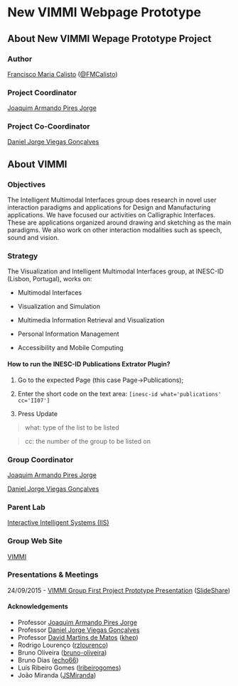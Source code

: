 # New VIMMI Webpage Prototype

## About New VIMMI Wepage Prototype Project

### Author

[Francisco Maria Calisto](http://www.franciscocalisto.me/) ([@FMCalisto](https://github.com/FMCalisto))

### Project Coordinator

[Joaquim Armando Pires Jorge](http://web.tecnico.ulisboa.pt/jorgej/)

### Project Co-Coordinator

[Daniel Jorge Viegas Gonçalves](nielgoncalves.info)

## About VIMMI

### Objectives

The Intelligent Multimodal Interfaces group does research in novel user interaction paradigms and applications for Design and Manufacturing applications. We have focused our activities on Calligraphic Interfaces. These are applications organized around drawing and sketching as the main paradigms. We also work on other interaction modalities such as speech, sound and vision.

### Strategy

The Visualization and Intelligent Multimodal Interfaces group, at INESC-ID (Lisbon, Portugal), works on:

* Multimodal Interfaces

* Visualization and Simulation

* Multimedia Information Retrieval and Visualization

* Personal Information Management

* Accessibility and Mobile Computing


#### How to run the INESC-ID Publications Extrator Plugin?

1) Go to the expected Page (this case Page->Publications);

2) Enter the short code on the text area: ```[inesc-id what='publications' cc='II07']```

3) Press Update

> what: type of the list to be listed

> cc: the number of the group to be listed on

### Group Coordinator

[Joaquim Armando Pires Jorge](http://web.tecnico.ulisboa.pt/jorgej/)

[Daniel Jorge Viegas Gonçalves](nielgoncalves.info)

### Parent Lab

[Interactive Intelligent Systems (IIS)](http://www.inesc-id.pt/laboratory.php?lab=IIS)

### Group Web Site

[VIMMI](http://www.inesc-id.pt/intranet/laboratoriogrupo/view/view_group.php?CC=II07)

### Presentations & Meetings

24/09/2015 - [VIMMI Group First Project Prototype Presentation](https://github.com/FMCalisto/NVWP/blob/master/presentations/24092015/ines-id_vimmi_nvwp_intro_presentation.pptx) ([SlideShare](http://www.slideshare.net/fmcalisto/new-vimmi-webpage-prototype-presentation-vimmi-inescid))

#### Acknowledgements

* Professor [Joaquim Armando Pires Jorge](http://web.tecnico.ulisboa.pt/jorgej/)
* Professor [Daniel Jorge Viegas Gonçalves](nielgoncalves.info)
* Professor [David Martins de Matos](https://www.l2f.inesc-id.pt/wiki/index.php/David_Martins_de_Matos) ([khep](https://github.com/khep))
* Rodrigo Lourenço ([rzlourenco](https://github.com/rzlourenco))
* Bruno Oliveira ([bruno-oliveira](https://github.com/bruno-oliveira))
* Bruno Dias ([echo66](https://github.com/echo66))
* Luís Ribeiro Gomes ([lribeirogomes](https://github.com/lribeirogomes))
* João Miranda ([JSMiranda](https://github.com/JSMiranda))
